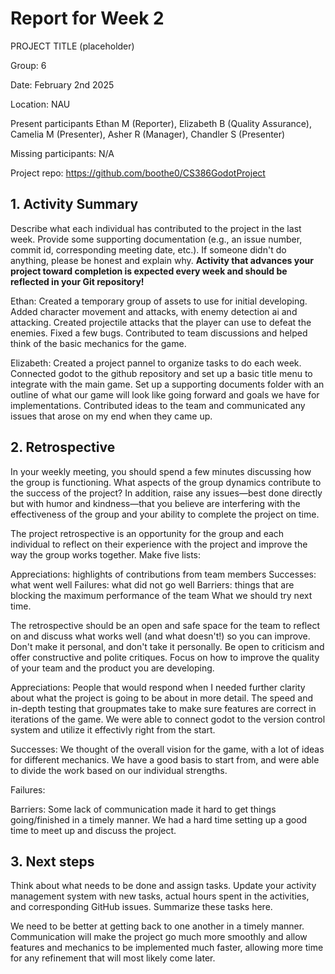 # Report for Week 2

PROJECT TITLE (placeholder)

Group: 6

Date: February 2nd 2025

Location: NAU

Present participants Ethan M (Reporter), Elizabeth B (Quality Assurance), Camelia M (Presenter), Asher R (Manager), Chandler S (Presenter)

Missing participants: N/A

Project repo: https://github.com/boothe0/CS386GodotProject

## 1.  Activity Summary

Describe what each individual has contributed to the project in the last week.  Provide some supporting documentation (e.g., an issue number, commit id, corresponding meeting date, etc.).  If someone didn't do anything, please be honest and explain why. **Activity that advances your project toward completion is expected every week and should be reflected in your Git repository!**

Ethan: Created a temporary group of assets to use for initial developing. Added character movement and attacks, with enemy detection ai and attacking. Created projectile attacks that the player can use to defeat the enemies. Fixed a few bugs. Contributed to team discussions and helped think of the basic mechanics for the game.

Elizabeth: Created a project pannel to organize tasks to do each week. Connected godot to the github repository and set up a basic title menu to integrate with the main game. Set up a supporting documents folder with an outline of what our game will look like going forward and goals we have for implementations. Contributed ideas to the team and communicated any issues that arose on my end when they came up.

## 2. Retrospective

In your weekly meeting, you should spend a few minutes discussing how the group is functioning. What aspects of the group dynamics contribute to the success of the project? In addition, raise any issues—best done directly but with humor and kindness—that you believe are interfering with the effectiveness of the group and your ability to complete the project on time.

The project retrospective is an opportunity for the group and each individual to reflect on their experience with the project and improve the way the group works together. Make five lists:

Appreciations: highlights of contributions from team members
Successes: what went well
Failures: what did not go well
Barriers: things that are blocking the maximum performance of the team
What we should try next time. 

The retrospective should be an open and safe space for the team to reflect on and discuss what works well (and what doesn't!) so you can improve. Don't make it personal, and don't take it personally. Be open to criticism and offer constructive and polite critiques. Focus on how to improve the quality of your team and the product you are developing.



Appreciations: 
People that would respond when I needed further clarity about what the project is going to be about in more detail. The speed and in-depth testing that groupmates take to make sure features are correct in iterations of the game. We were able to connect godot to the version control system and utilize it effectivly right from the start.

Successes: 
We thought of the overall vision for the game, with a lot of ideas for different mechanics. We have a good basis to start from, and were able to divide the work based on our individual strengths.

Failures: 

Barriers: Some lack of communication made it hard to get things going/finished in a timely manner. We had a hard time setting up a good time to meet up and discuss the project.



## 3. Next steps

Think about what needs to be done and assign tasks. Update your activity management system with new tasks, actual hours spent in the activities, and corresponding GitHub issues.  Summarize these tasks here.

We need to be better at getting back to one another in a timely manner. Communication will make the project go much more smoothly and allow features and mechanics to be implemented much faster, allowing more time for any refinement that will most likely come later.
